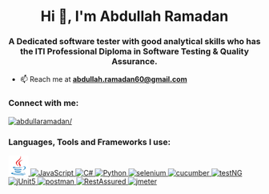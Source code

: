 <h1 align="center">Hi 👋, I'm Abdullah Ramadan</h1>
<h3 align="center">A Dedicated software tester with good analytical skills who has the ITI Professional Diploma in Software Testing
& Quality Assurance.</h3>

- 📫 Reach me at **abdullah.ramadan60@gmail.com**

<h3 align="left">Connect with me:</h3>
<p align="left">
<a href="https://linkedin.com/in/abdullaramadan/" target="blank"><img align="center" src="https://raw.githubusercontent.com/rahuldkjain/github-profile-readme-generator/master/src/images/icons/Social/linked-in-alt.svg" alt="abdullaramadan/" height="30" width="40" /></a>
</p>

<h3 align="left">Languages, Tools and Frameworks I use:</h3>
<p align="left"> 
  <a href="https://www.java.com" target="_blank" rel="noreferrer"> <img src="https://raw.githubusercontent.com/devicons/devicon/master/icons/java/java-original.svg" alt="java" width="40" height="40"/> </a>
  <a href="https://developer.mozilla.org/en-US/docs/Web/JavaScript" target="_blank"> <img src="https://static.javatpoint.com/images/javascript/javascript_logo.png" alt="JavaScript" width="45" height="40"/> </a>
  <a href="https://learn.microsoft.com/en-us/dotnet/csharp/" target="_blank"> <img src="https://learn.microsoft.com/en-us/media/logos/logo_csharp.svg" alt="C#" width="40" height="40"/> </a>
   <a href="https://www.python.org/" target="_blank"> <img src="https://upload.wikimedia.org/wikipedia/commons/thumb/c/c3/Python-logo-notext.svg/121px-Python-logo-notext.svg.png" alt="Python" width="40" height="43"/> </a>
  <a href="https://www.selenium.dev" target="_blank" rel="noreferrer"> <img src="https://raw.githubusercontent.com/detain/svg-logos/780f25886640cef088af994181646db2f6b1a3f8/svg/selenium-logo.svg" alt="selenium" width="40" height="40"/> </a>
  <a href="https://www.cucumber.io" target="_blank" rel="noreferrer"> <img src="https://cucumber.io/img/favicon.png" alt="cucumber" width="40" height="40"/> </a>
  <a href="https://testng.org/doc/" target="_blank" rel="noreferrer"> <img src="https://e7.pngegg.com/pngimages/640/776/png-clipart-testng-logo-software-testing-software-framework-computer-icons-automation-testing-angle-text.png" alt="testNG" width="45" height="45"/> </a>
  <a href="https://junit.org" target="_blank" rel="noreferrer"> <img src="https://junit.org/junit5/assets/img/junit5-logo.png" alt="jUnit5" width="40" height="40"/> </a>
  <a href="https://postman.com" target="_blank"> <img src="https://www.vectorlogo.zone/logos/getpostman/getpostman-icon.svg" alt="postman" width="40" height="40"/> </a>
  <a href="https://rest-assured.io/" target="_blank"> <img src="https://rest-assured.io/img/logo-transparent.png" alt="RestAssured" width="40" height="40"/> </a>
  <a href="https://jmeter.apache.org" target="_blank"> <img src="https://jmeter.apache.org/images/logo.svg" alt="jmeter" width="65" height="40"/> </a>
  
</p>

